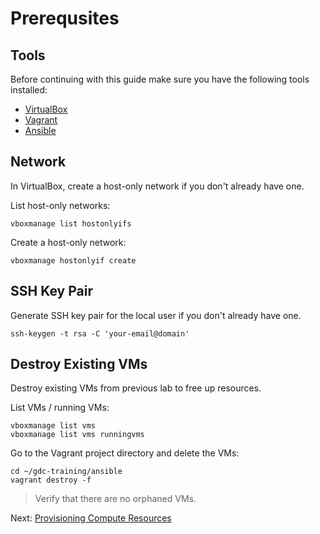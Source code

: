 # Prerequsites

## Tools
Before continuing with this guide make sure you have the following tools installed:
- [VirtualBox](https://www.virtualbox.org/)
- [Vagrant](https://www.vagrantup.com/)
- [Ansible](https://github.com/ansible/ansible)

## Network
In VirtualBox, create a host-only network if you don't already have one.

List host-only networks:
```
vboxmanage list hostonlyifs
```

Create a host-only network:
```
vboxmanage hostonlyif create
```

## SSH Key Pair
Generate SSH key pair for the local user if you don't already have one.
```
ssh-keygen -t rsa -C 'your-email@domain'
```

## Destroy Existing VMs
Destroy existing VMs from previous lab to free up resources.

List VMs / running VMs:
```
vboxmanage list vms
vboxmanage list vms runningvms
```

Go to the Vagrant project directory and delete the VMs:
```
cd ~/gdc-training/ansible
vagrant destroy -f
```

> Verify that there are no orphaned VMs.

Next: [Provisioning Compute Resources](02-compute-resources.md)
